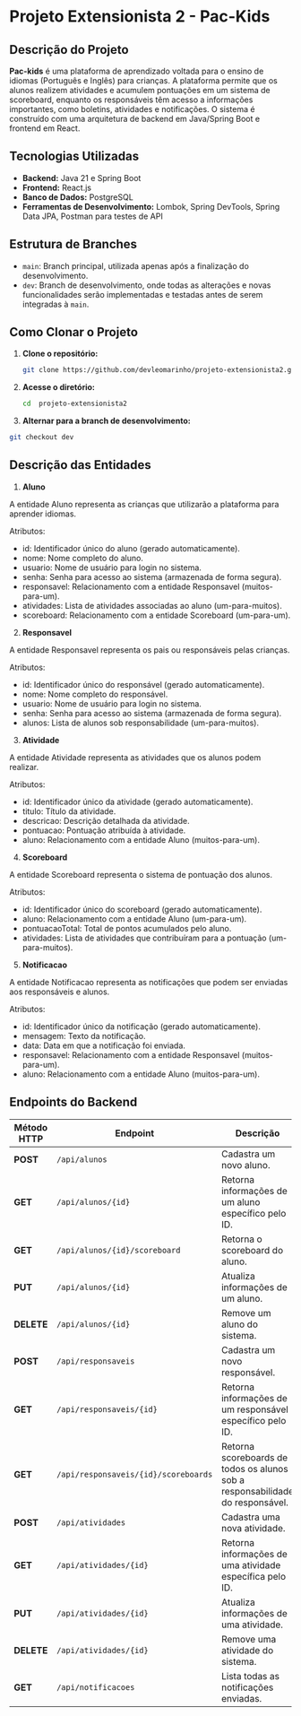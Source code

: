 # Projeto Extensionista 2 - Pac-Kids

## Descrição do Projeto

**Pac-kids** é uma plataforma de aprendizado voltada para o ensino de idiomas (Português e Inglês) para crianças. A plataforma permite que os alunos realizem atividades e acumulem pontuações em um sistema de scoreboard, enquanto os responsáveis têm acesso a informações importantes, como boletins, atividades e notificações. O sistema é construído com uma arquitetura de backend em Java/Spring Boot e frontend em React.

## Tecnologias Utilizadas

- **Backend:** Java 21 e Spring Boot
- **Frontend:** React.js
- **Banco de Dados:** PostgreSQL
- **Ferramentas de Desenvolvimento:** Lombok, Spring DevTools, Spring Data JPA, Postman para testes de API

## Estrutura de Branches

- `main`: Branch principal, utilizada apenas após a finalização do desenvolvimento.
- `dev`: Branch de desenvolvimento, onde todas as alterações e novas funcionalidades serão implementadas e testadas antes de serem integradas à `main`.

## Como Clonar o Projeto

1. **Clone o repositório:**
   ```bash
   git clone https://github.com/devleomarinho/projeto-extensionista2.git

2. **Acesse o diretório:**
   ```bash
   cd  projeto-extensionista2

3. **Alternar para a branch de desenvolvimento:**
  ```bash
  git checkout dev
  ```


## Descrição das Entidades

1. **Aluno**
   
A entidade Aluno representa as crianças que utilizarão a plataforma para aprender idiomas.

Atributos:
- id: Identificador único do aluno (gerado automaticamente).
- nome: Nome completo do aluno.
- usuario: Nome de usuário para login no sistema.
- senha: Senha para acesso ao sistema (armazenada de forma segura).
- responsavel: Relacionamento com a entidade Responsavel (muitos-para-um).
- atividades: Lista de atividades associadas ao aluno (um-para-muitos).
- scoreboard: Relacionamento com a entidade Scoreboard (um-para-um).

2. **Responsavel**
   
A entidade Responsavel representa os pais ou responsáveis pelas crianças.

Atributos:

- id: Identificador único do responsável (gerado automaticamente).
- nome: Nome completo do responsável.
- usuario: Nome de usuário para login no sistema.
- senha: Senha para acesso ao sistema (armazenada de forma segura).
- alunos: Lista de alunos sob responsabilidade (um-para-muitos).

3. **Atividade**
   
A entidade Atividade representa as atividades que os alunos podem realizar.

Atributos:

- id: Identificador único da atividade (gerado automaticamente).
- titulo: Título da atividade.
- descricao: Descrição detalhada da atividade.
- pontuacao: Pontuação atribuída à atividade.
- aluno: Relacionamento com a entidade Aluno (muitos-para-um).


4. **Scoreboard**
   
A entidade Scoreboard representa o sistema de pontuação dos alunos.

Atributos:

- id: Identificador único do scoreboard (gerado automaticamente).
- aluno: Relacionamento com a entidade Aluno (um-para-um).
- pontuacaoTotal: Total de pontos acumulados pelo aluno.
- atividades: Lista de atividades que contribuíram para a pontuação (um-para-muitos).


5. **Notificacao**
   
A entidade Notificacao representa as notificações que podem ser enviadas aos responsáveis e alunos.

Atributos:

- id: Identificador único da notificação (gerado automaticamente).
- mensagem: Texto da notificação.
- data: Data em que a notificação foi enviada.
- responsavel: Relacionamento com a entidade Responsavel (muitos-para-um).
- aluno: Relacionamento com a entidade Aluno (muitos-para-um).


## Endpoints do Backend

| Método HTTP | Endpoint                      | Descrição                                                    |
|-------------|-------------------------------|-------------------------------------------------------------|
| **POST**    | `/api/alunos`                 | Cadastra um novo aluno.                                      |
| **GET**     | `/api/alunos/{id}`            | Retorna informações de um aluno específico pelo ID.          |
| **GET**     | `/api/alunos/{id}/scoreboard` | Retorna o scoreboard do aluno.                               |
| **PUT**     | `/api/alunos/{id}`            | Atualiza informações de um aluno.                            |
| **DELETE**  | `/api/alunos/{id}`            | Remove um aluno do sistema.                                  |
| **POST**    | `/api/responsaveis`           | Cadastra um novo responsável.                                |
| **GET**     | `/api/responsaveis/{id}`      | Retorna informações de um responsável específico pelo ID.    |
| **GET**     | `/api/responsaveis/{id}/scoreboards` | Retorna scoreboards de todos os alunos sob a responsabilidade do responsável. |
| **POST**    | `/api/atividades`             | Cadastra uma nova atividade.                                 |
| **GET**     | `/api/atividades/{id}`        | Retorna informações de uma atividade específica pelo ID.     |
| **PUT**     | `/api/atividades/{id}`        | Atualiza informações de uma atividade.                       |
| **DELETE**  | `/api/atividades/{id}`        | Remove uma atividade do sistema.                             |
| **GET**     | `/api/notificacoes`           | Lista todas as notificações enviadas.                        |


